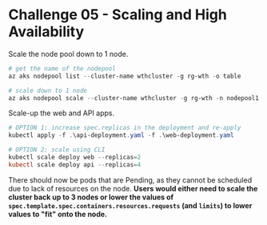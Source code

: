 # Challenge 05 - Scaling and High Availability

Scale the node pool down to 1 node.

```powershell
# get the name of the nodepool
az aks nodepool list --cluster-name wthcluster -g rg-wth -o table

# scale down to 1 node
az aks nodepool scale --cluster-name wthcluster -g rg-wth -n nodepool1 -c 1
```

Scale-up the web and API apps.
```powershell
# OPTION 1: increase spec.replicas in the deployment and re-apply
kubectl apply -f .\api-deployment.yaml -f .\web-deployment.yaml

# OPTION 2: scale using CLI
kubectl scale deploy web --replicas=2
kubectl scale deploy api --replicas=4
```

There should now be pods that are Pending, as they cannot be scheduled due to lack of resources on the node. **Users would either need to scale the cluster back up to 3 nodes or lower the values of `spec.template.spec.containers.resources.requests` (and `limits`) to lower values to "fit" onto the node.**